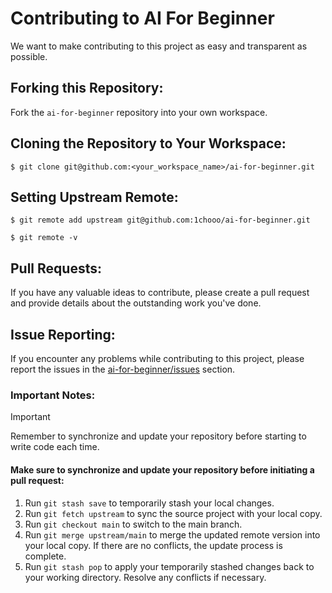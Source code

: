 # Contributing to AI For Beginner

We want to make contributing to this project as easy and transparent as possible.

## Forking this Repository:

Fork the `ai-for-beginner` repository into your own workspace.

## Cloning the Repository to Your Workspace:

```shell
$ git clone git@github.com:<your_workspace_name>/ai-for-beginner.git
```

## Setting Upstream Remote:
```shell=
$ git remote add upstream git@github.com:1chooo/ai-for-beginner.git

$ git remote -v
```
## Pull Requests:
If you have any valuable ideas to contribute, please create a pull request and provide details about the outstanding work you've done.

## Issue Reporting:
If you encounter any problems while contributing to this project, please report the issues in the [ai-for-beginner/issues](https://github.com/1chooo/ai-for-beginner/issues) section.

### Important Notes:
> [!IMPORTANT]  
> Remember to synchronize and update your repository before starting to write code each time.
> #### Make sure to synchronize and update your repository before initiating a pull request:
> 1. Run `git stash save` to temporarily stash your local changes.
> 2. Run `git fetch upstream` to sync the source project with your local copy.
> 3. Run `git checkout main` to switch to the main branch.
> 4. Run `git merge upstream/main` to merge the updated remote version into your local copy. If there are no conflicts, the update process is complete.
> 5. Run `git stash pop` to apply your temporarily stashed changes back to your working directory. Resolve any conflicts if necessary.
